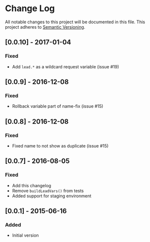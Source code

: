 # Change Log
All notable changes to this project will be documented in this file.
This project adheres to [Semantic Versioning](http://semver.org/).

## [0.0.10] - 2017-01-04
### Fixed
- Add `lead.*` as a wildcard request variable (issue #19)

## [0.0.9] - 2016-12-08
### Fixed
- Rollback variable part of name-fix (issue #15)

## [0.0.8] - 2016-12-08
### Fixed
- Fixed name to not show as duplicate (issue #15)

## [0.0.7] - 2016-08-05
### Fixed
- Add this changelog
- Remove `buildLeadVars()` from tests
- Added support for staging environment

## [0.0.1] - 2015-06-16
### Added
- Initial version

